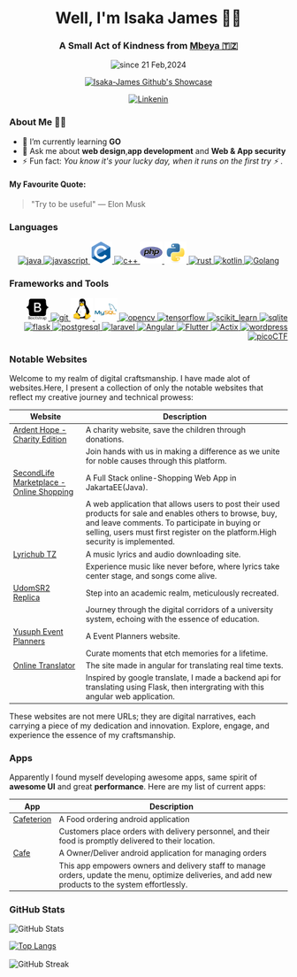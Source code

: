 <div align="center">
  <h1>Well, I'm Isaka James 🤵‍♂️</h1>
  <h3>A Small  Act of Kindness from <a href='https://www.mbeya.go.tz/'>Mbeya 🇹🇿</a></h3>
  
  <p>
    <img src="https://komarev.com/ghpvc/?username=isaka-james&label=Profile%20views&color=0e75b6&style=flat" alt="since 21 Feb,2024" />
  </p>
  
  <p>
    <a href="https://github.com/ryo-ma/github-profile-trophy">
      <img src="https://github-profile-trophy.vercel.app/?username=isaka-james&no-frame=true&no-frame=true&column=4&margin-w=15&margin-h=15" alt="Isaka-James Github's Showcase" />
    </a>
  </p>
  
  <p>
    <a href="https://www.linkedin.com/in/isaac-james-0297a8247" target="_blank">
      <img src="https://www.edigitalagency.com.au/wp-content/uploads/Linkedin-logo-png.png" alt="Linkenin" width="120" height="40" />
    </a>
  </p>
</div>

### About Me 🤵‍♂️

- 🌱 I’m currently learning **GO**
- 💬 Ask me about **web design**,**app development** and **Web & App security**
- ⚡ Fun fact: *You know it's your lucky day, when it runs on the first try ⚡* .

#### My Favourite Quote:
> "Try to be useful"
— Elon Musk


### Languages

<p align="center">
  <a href="https://www.java.com/en/" target="_blank" rel="noreferrer" title="since 2018">
    <img src="https://upload.wikimedia.org/wikipedia/en/thumb/3/30/Java_programming_language_logo.svg/121px-Java_programming_language_logo.svg.png" alt="java " width="40" height="40" />
  </a>
  <a href="https://developer.mozilla.org/en-US/docs/Web/JavaScript" target="_blank" rel="noreferrer" title="since 2016">
    <img src="https://upload.wikimedia.org/wikipedia/commons/thumb/6/6a/JavaScript-logo.png/600px-JavaScript-logo.png" alt="javascript " width="40" height="40" />
  </a>
  <a href="https://www.cprogramming.com/" target="_blank" rel="noreferrer" title="since 2019">
    <img src="https://raw.githubusercontent.com/devicons/devicon/master/icons/c/c-original.svg" alt="c " width="40" height="40" />
  </a>
    <a href="https://www.cplusplus.com/" target="_blank" rel="noreferrer" title="since 2016">
    <img src="https://upload.wikimedia.org/wikipedia/commons/thumb/1/18/ISO_C%2B%2B_Logo.svg/640px-ISO_C%2B%2B_Logo.svg.png" alt="c++ " width="40" height="40" />
  </a>
  <a href="https://www.php.net" target="_blank" rel="noreferrer" title="since 2016">
    <img src="https://raw.githubusercontent.com/devicons/devicon/master/icons/php/php-original.svg" alt="php " width="40" height="40" />
  </a>
  <a href="https://www.python.org" target="_blank" rel="noreferrer" title="since 2016">
    <img src="https://raw.githubusercontent.com/devicons/devicon/master/icons/python/python-original.svg" alt="python " width="40" height="40" />
  </a>
  <a href='https://www.rust-lang.org/' title="since 2022">
    <img src="https://upload.wikimedia.org/wikipedia/commons/d/d5/Rust_programming_language_black_logo.svg" alt="rust " width="40" height="40" />
  </a>
  <a href='https://kotlinlang.org/' title="since July 2022">
    <img src="https://seeklogo.com/images/K/kotlin-logo-E4C9B2C4CF-seeklogo.com.png" alt="kotlin " width="100" height="40" />
  </a>
 <a href='https://go.dev/' title="since January 2024">
    <img src="https://upload.wikimedia.org/wikipedia/commons/thumb/0/05/Go_Logo_Blue.svg/640px-Go_Logo_Blue.svg.png" alt="Golang " width="100" height="40" />
  </a>

</p>

### Frameworks and Tools
<p align="right">
  <a href="https://getbootstrap.com" target="_blank" rel="noreferrer" title="since 2019">
    <img src="https://raw.githubusercontent.com/devicons/devicon/master/icons/bootstrap/bootstrap-plain-wordmark.svg" alt="bootstrap " width="40" height="40" />
  </a>
  <a href="https://git-scm.com/" target="_blank" rel="noreferrer" title="since 2019">
    <img src="https://www.vectorlogo.zone/logos/git-scm/git-scm-icon.svg" alt="git " width="40" height="40" />
  </a>
  <a href="https://www.linux.org/" target="_blank" rel="noreferrer" title="since 2019">
    <img src="https://raw.githubusercontent.com/devicons/devicon/master/icons/linux/linux-original.svg" alt="linux " width="40" height="40" />
  </a>
  <a href="https://www.mysql.com/" target="_blank" rel="noreferrer" title="since 2017">
    <img src="https://raw.githubusercontent.com/devicons/devicon/master/icons/mysql/mysql-original-wordmark.svg" alt="mysql " width="40" height="40" />
  </a>
  <a href="https://opencv.org/" target="_blank" rel="noreferrer" title=" since 2022">
    <img src="https://www.vectorlogo.zone/logos/opencv/opencv-icon.svg" alt="opencv" width="40" height="40" />
  </a>
  <a href="https://tensorflow.org/" target="_blank" rel="noreferrer" title=" since 2022">
    <img src="https://editor.analyticsvidhya.com/uploads/22024tf.png" alt="tensorflow" width="40" height="40" />
  </a>
  <a href="https://scikit-learn.org/" target="_blank" rel="noreferrer" title="since 2021">
    <img src="https://upload.wikimedia.org/wikipedia/commons/0/05/Scikit_learn_logo_small.svg" alt="scikit_learn " width="40" height="40" />
  </a>
  <a href="https://www.sqlite.org/" target="_blank" rel="noreferrer"title="since 2019">
    <img src="https://www.vectorlogo.zone/logos/sqlite/sqlite-icon.svg" alt="sqlite " width="40" height="40" />
  </a>
  <a href='https://flask.palletsprojects.com' title="since 2022">
    <img src="https://www.nicepng.com/png/detail/98-984992_flask-web-framework.png" alt="flask " width="40" height="40" />
  </a>
  <a href='https://www.postgresql.org/' title="since 2022">
    <img src="https://upload.wikimedia.org/wikipedia/commons/thumb/2/29/Postgresql_elephant.svg/540px-Postgresql_elephant.svg.png" alt="postgresql " width="40" height="40" />
  </a>
  <a href='https://laravel.com/' title="since August 2023">
    <img src="https://cdn.icon-icons.com/icons2/2699/PNG/512/laravel_logo_icon_170314.png" alt="laravel " width="100" height="40" />
  </a>
  <a href='https://angular.io/' title="since January 2024">
    <img src="https://upload.wikimedia.org/wikipedia/commons/c/cf/Angular_full_color_logo.svg" alt="Angular " width="100" height="40" />
  </a>
  <a href='https:flutter.dev/' title="since August 2023">
    <img src="https://upload.wikimedia.org/wikipedia/commons/1/17/Google-flutter-logo.png" alt="Flutter " width="100" height="40" />
  </a>
  <a href='https://actix.rs/' title="since December 2023">
    <img src="https://actix.rs/img/logo.png" alt="Actix " width="40" height="40" />
  </a>
  <a href='https://wordpress.org/' title="since February 2024">
    <img src="https://www.freepnglogos.com/uploads/wordpress-logo-png/wordpress-logo-png-transparent-4.png" alt="wordpress " width="100" height="50" />
  </a>
  <a href='https://picoctf.org/' title="since 2022">
    <img src="https://avatars.githubusercontent.com/u/5315773?s=280&v=4" alt="picoCTF " width="60" height="60" />
  </a>

</p>

### Notable Websites

Welcome to my realm of digital craftsmanship. I have made alot of websites.Here, I present a collection of only the notable websites that reflect my creative journey and technical prowess:

| Website                         | Description                                                                                   |
|---------------------------------|-----------------------------------------------------------------------------------------------|
| [Ardent Hope - Charity Edition](https://ardenthope.vercel.app)   | A charity website, save the children through donations.                                                  |
|                                 | Join hands with us in making a difference as we unite for noble causes through this platform. |
| [SecondLife Marketplace - Online Shopping](https://github.com/isaka-james/secondlifemarketplace)   | A Full Stack online-Shopping Web App in JakartaEE(Java).|
|                                 | A web application that allows users to post their used products for sale and enables others to browse, buy, and leave comments. To participate in buying or selling, users must first register on the platform.High security is implemented. |
| [Lyrichub TZ](https://lyrichubtz.000webhostapp.com)               | A music lyrics and audio downloading site.                                       |
|                                 | Experience music like never before, where lyrics take center stage, and songs come alive.     |
| [UdomSR2 Replica](https://udomsr2.000webhostapp.com)              | Step into an academic realm, meticulously recreated.                                         |
|                                 | Journey through the digital corridors of a university system, echoing with the essence of education. |
| [Yusuph Event Planners](https://yusuph-event-planners.vercel.app)| A Event Planners website. |
|                                 | Curate moments that etch memories for a lifetime.                                           |
| [Online Translator](https://translator-angular.vercel.app/)                     | The site made in angular for translating real time texts.                  |
|                                 | Inspired by google translate, I made a backend api for translating using Flask, then intergrating with this angular web application.                           |

These websites are not mere URLs; they are digital narratives, each carrying a piece of my dedication and innovation. Explore, engage, and experience the essence of my craftsmanship.


### Apps

Apparently I found myself developing awesome apps, same spirit of **awesome UI** and great **performance**. Here are my list of current apps:

| App                         | Description                                                                                   |
|---------------------------------|-----------------------------------------------------------------------------------------------|
| [Cafeterion](https://github.com/isaka-james/cafeterion-customers-app)   | A Food ordering android application                                    |
|                                 | Customers place orders with delivery personnel, and their food is promptly delivered to their location.  |
| [Cafe](https://github.com/isaka-james/cafe-owner-android-application)   | A Owner/Deliver android application for managing orders                |
|                                  | This app empowers owners and delivery staff to manage orders, update the menu, optimize deliveries, and add new products to the system effortlessly.                |


### GitHub Stats

![GitHub Stats](https://github-readme-stats.vercel.app/api?username=isaka-james&count_private=true&show_icons=true)

[![Top Langs](https://github-readme-stats.vercel.app/api/top-langs/?username=isaka-james&langs_count=8)](https://github.com/isaka-james/github-readme-stats)

<p>
  <img align="center" src="https://github-readme-streak-stats.herokuapp.com/?user=isaka-james" alt="GitHub Streak" />
</p>
